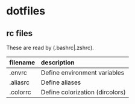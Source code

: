 # dotfiles

## rc files

These are read by (.bashrc|.zshrc).

|filename|description|
|:-------|:----------|
|.envrc   |Define environment variables|
|.aliasrc |Define aliases|
|.colorrc |Define colorization (dircolors)|
